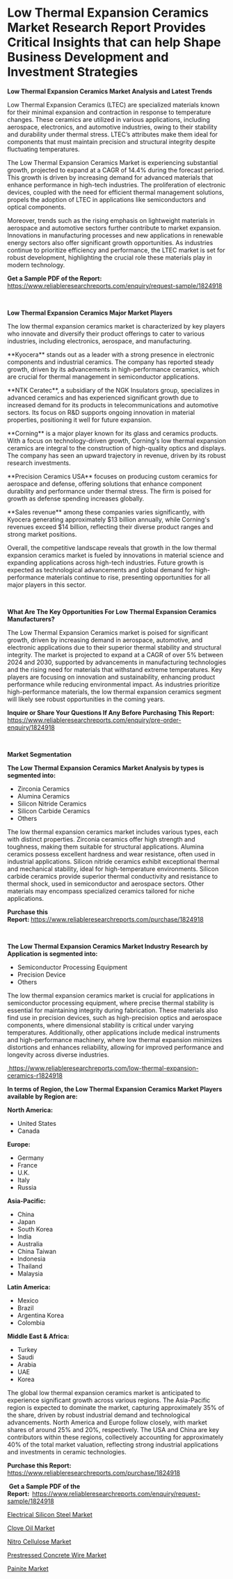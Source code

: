 <p><h1>Low Thermal Expansion Ceramics Market Research Report Provides Critical Insights that can help Shape Business Development and Investment Strategies</h1></p><p><strong>Low Thermal Expansion Ceramics Market Analysis and Latest Trends</strong></p>
<p><p>Low Thermal Expansion Ceramics (LTEC) are specialized materials known for their minimal expansion and contraction in response to temperature changes. These ceramics are utilized in various applications, including aerospace, electronics, and automotive industries, owing to their stability and durability under thermal stress. LTEC’s attributes make them ideal for components that must maintain precision and structural integrity despite fluctuating temperatures.</p><p>The Low Thermal Expansion Ceramics Market is experiencing substantial growth, projected to expand at a CAGR of 14.4% during the forecast period. This growth is driven by increasing demand for advanced materials that enhance performance in high-tech industries. The proliferation of electronic devices, coupled with the need for efficient thermal management solutions, propels the adoption of LTEC in applications like semiconductors and optical components.</p><p>Moreover, trends such as the rising emphasis on lightweight materials in aerospace and automotive sectors further contribute to market expansion. Innovations in manufacturing processes and new applications in renewable energy sectors also offer significant growth opportunities. As industries continue to prioritize efficiency and performance, the LTEC market is set for robust development, highlighting the crucial role these materials play in modern technology.</p></p>
<p><strong>Get a Sample PDF of the Report:&nbsp;</strong> <a href="https://www.reliableresearchreports.com/enquiry/request-sample/1824918?utm_campaign=8&utm_medium=2&utm_source=Github&utm_content=ia&utm_term=01042025&utm_id=low-thermal-expansion-ceramics">https://www.reliableresearchreports.com/enquiry/request-sample/1824918</a></p>
<p>&nbsp;</p>
<p><strong>Low Thermal Expansion Ceramics Major Market Players</strong></p>
<p><p>The low thermal expansion ceramics market is characterized by key players who innovate and diversify their product offerings to cater to various industries, including electronics, aerospace, and manufacturing.</p><p>**Kyocera** stands out as a leader with a strong presence in electronic components and industrial ceramics. The company has reported steady growth, driven by its advancements in high-performance ceramics, which are crucial for thermal management in semiconductor applications.</p><p>**NTK Ceratec**, a subsidiary of the NGK Insulators group, specializes in advanced ceramics and has experienced significant growth due to increased demand for its products in telecommunications and automotive sectors. Its focus on R&D supports ongoing innovation in material properties, positioning it well for future expansion.</p><p>**Corning** is a major player known for its glass and ceramics products. With a focus on technology-driven growth, Corning's low thermal expansion ceramics are integral to the construction of high-quality optics and displays. The company has seen an upward trajectory in revenue, driven by its robust research investments.</p><p>**Precision Ceramics USA** focuses on producing custom ceramics for aerospace and defense, offering solutions that enhance component durability and performance under thermal stress. The firm is poised for growth as defense spending increases globally.</p><p>**Sales revenue** among these companies varies significantly, with Kyocera generating approximately $13 billion annually, while Corning's revenues exceed $14 billion, reflecting their diverse product ranges and strong market positions.</p><p>Overall, the competitive landscape reveals that growth in the low thermal expansion ceramics market is fueled by innovations in material science and expanding applications across high-tech industries. Future growth is expected as technological advancements and global demand for high-performance materials continue to rise, presenting opportunities for all major players in this sector.</p></p>
<p>&nbsp;</p>
<p><strong>What Are The Key Opportunities For Low Thermal Expansion Ceramics Manufacturers?</strong></p>
<p><p>The Low Thermal Expansion Ceramics market is poised for significant growth, driven by increasing demand in aerospace, automotive, and electronic applications due to their superior thermal stability and structural integrity. The market is projected to expand at a CAGR of over 5% between 2024 and 2030, supported by advancements in manufacturing technologies and the rising need for materials that withstand extreme temperatures. Key players are focusing on innovation and sustainability, enhancing product performance while reducing environmental impact. As industries prioritize high-performance materials, the low thermal expansion ceramics segment will likely see robust opportunities in the coming years.</p></p>
<p><strong>Inquire or Share Your Questions If Any Before Purchasing This Report:</strong> <a href="https://www.reliableresearchreports.com/enquiry/pre-order-enquiry/1824918?utm_campaign=8&utm_medium=2&utm_source=Github&utm_content=ia&utm_term=01042025&utm_id=low-thermal-expansion-ceramics">https://www.reliableresearchreports.com/enquiry/pre-order-enquiry/1824918</a></p>
<p>&nbsp;</p>
<p><strong>Market Segmentation</strong></p>
<p><strong>The Low Thermal Expansion Ceramics Market Analysis by types is segmented into:</strong></p>
<p><ul><li>Zirconia Ceramics</li><li>Alumina Ceramics</li><li>Silicon Nitride Ceramics</li><li>Silicon Carbide Ceramics</li><li>Others</li></ul></p>
<p><p>The low thermal expansion ceramics market includes various types, each with distinct properties. Zirconia ceramics offer high strength and toughness, making them suitable for structural applications. Alumina ceramics possess excellent hardness and wear resistance, often used in industrial applications. Silicon nitride ceramics exhibit exceptional thermal and mechanical stability, ideal for high-temperature environments. Silicon carbide ceramics provide superior thermal conductivity and resistance to thermal shock, used in semiconductor and aerospace sectors. Other materials may encompass specialized ceramics tailored for niche applications.</p></p>
<p><strong>Purchase this Report:&nbsp;</strong><a href="https://www.reliableresearchreports.com/purchase/1824918?utm_campaign=8&utm_medium=2&utm_source=Github&utm_content=ia&utm_term=01042025&utm_id=low-thermal-expansion-ceramics">https://www.reliableresearchreports.com/purchase/1824918</a></p>
<p>&nbsp;</p>
<p><strong>The Low Thermal Expansion Ceramics Market Industry Research by Application is segmented into:</strong></p>
<p><ul><li>Semiconductor Processing Equipment</li><li>Precision Device</li><li>Others</li></ul></p>
<p><p>The low thermal expansion ceramics market is crucial for applications in semiconductor processing equipment, where precise thermal stability is essential for maintaining integrity during fabrication. These materials also find use in precision devices, such as high-precision optics and aerospace components, where dimensional stability is critical under varying temperatures. Additionally, other applications include medical instruments and high-performance machinery, where low thermal expansion minimizes distortions and enhances reliability, allowing for improved performance and longevity across diverse industries.</p></p>
<p><a href="https://www.reliableresearchreports.com/low-thermal-expansion-ceramics-r1824918?utm_campaign=8&utm_medium=2&utm_source=Github&utm_content=ia&utm_term=01042025&utm_id=low-thermal-expansion-ceramics">&nbsp;https://www.reliableresearchreports.com/low-thermal-expansion-ceramics-r1824918</a></p>
<p><strong>In terms of Region, the Low Thermal Expansion Ceramics Market Players available by Region are:</strong></p>
<p>
    <p> <strong> North America: </strong>
        <ul>
            <li>United States</li>
            <li>Canada</li>
        </ul>
        </p> 
    <p> <strong> Europe: </strong>
        <ul>
            <li>Germany</li>
            <li>France</li>
            <li>U.K.</li>
            <li>Italy</li>
            <li>Russia</li>
        </ul>
        </p> 
    <p> <strong> Asia-Pacific: </strong>
        <ul>
            <li>China</li>
            <li>Japan</li>
            <li>South Korea</li>
            <li>India</li>
            <li>Australia</li>
            <li>China Taiwan</li>
            <li>Indonesia</li>
            <li>Thailand</li>
            <li>Malaysia</li>
        </ul>
        </p> 
    <p> <strong> Latin America: </strong>
        <ul>
            <li>Mexico</li>
            <li>Brazil</li>
            <li>Argentina Korea</li>
            <li>Colombia</li>
        </ul>
        </p> 
    <p> <strong> Middle East & Africa: </strong>
        <ul>
            <li>Turkey</li>
            <li>Saudi</li>
            <li>Arabia</li>
            <li>UAE</li>
            <li>Korea</li>
        </ul>
    </p>
    </p>
<p><p>The global low thermal expansion ceramics market is anticipated to experience significant growth across various regions. The Asia-Pacific region is expected to dominate the market, capturing approximately 35% of the share, driven by robust industrial demand and technological advancements. North America and Europe follow closely, with market shares of around 25% and 20%, respectively. The USA and China are key contributors within these regions, collectively accounting for approximately 40% of the total market valuation, reflecting strong industrial applications and investments in ceramic technologies.</p></p>
<p><strong>Purchase this Report: </strong><a href="https://www.reliableresearchreports.com/purchase/1824918?utm_campaign=8&utm_medium=2&utm_source=Github&utm_content=ia&utm_term=01042025&utm_id=low-thermal-expansion-ceramics">https://www.reliableresearchreports.com/purchase/1824918</a></p>
<p>&nbsp;<strong>Get a Sample PDF of the Report:&nbsp;&nbsp;</strong><a href="https://www.reliableresearchreports.com/enquiry/request-sample/1824918?utm_campaign=8&utm_medium=2&utm_source=Github&utm_content=ia&utm_term=01042025&utm_id=low-thermal-expansion-ceramics">https://www.reliableresearchreports.com/enquiry/request-sample/1824918</a></p>
<p><strong></strong></p>
<p><p><a href="https://github.com/lugnabirue/Market-Research-Report-List-1/blob/main/electrical-silicon-steel-market.md?utm_campaign=8&utm_medium=2&utm_source=Github&utm_content=ia&utm_term=01042025&utm_id=low-thermal-expansion-ceramics">Electrical Silicon Steel Market</a></p><p><a href="https://github.com/shpirttangim48/Market-Research-Report-List-1/blob/main/clove-oil-market.md?utm_campaign=8&utm_medium=2&utm_source=Github&utm_content=ia&utm_term=01042025&utm_id=low-thermal-expansion-ceramics">Clove Oil Market</a></p><p><a href="https://github.com/kitkaeberz5z/Market-Research-Report-List-1/blob/main/nitro-cellulose-market.md?utm_campaign=8&utm_medium=2&utm_source=Github&utm_content=ia&utm_term=01042025&utm_id=low-thermal-expansion-ceramics">Nitro Cellulose Market</a></p><p><a href="https://github.com/snelldimkeod/Market-Research-Report-List-1/blob/main/prestressed-concrete-wire-market.md?utm_campaign=8&utm_medium=2&utm_source=Github&utm_content=ia&utm_term=01042025&utm_id=low-thermal-expansion-ceramics">Prestressed Concrete Wire Market</a></p><p><a href="https://github.com/gakpasulgun/Market-Research-Report-List-1/blob/main/painite-market.md?utm_campaign=8&utm_medium=2&utm_source=Github&utm_content=ia&utm_term=01042025&utm_id=low-thermal-expansion-ceramics">Painite Market</a></p></p>